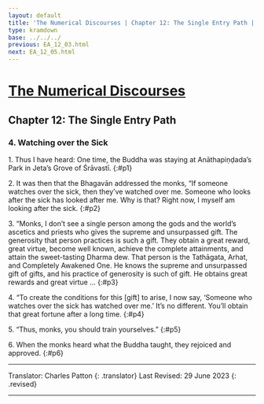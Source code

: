 ```yaml
---
layout: default
title: 'The Numerical Discourses | Chapter 12: The Single Entry Path | 4. Watching over the Sick'
type: kramdown
base: ../../../
previous: EA_12_03.html
next: EA_12_05.html
---
```


# [The Numerical Discourses](../index.html)
## Chapter 12: The Single Entry Path
### 4. Watching over the Sick

1\. Thus I have heard: One time, the Buddha was staying at Anāthapiṇḍada’s Park in Jeta’s Grove of Śrāvastī.
{:#p1}

2\. It was then that the Bhagavān addressed the monks, “If someone watches over the sick, then they’ve watched over me. Someone who looks after the sick has looked after me. Why is that? Right now, I myself am looking after the sick.
{:#p2}

3\. “Monks, I don’t see a single person among the gods and the world’s ascetics and priests who gives the supreme and unsurpassed gift. The generosity that person practices is such a gift. They obtain a great reward, great virtue, become well known, achieve the complete attainments, and attain the sweet-tasting Dharma dew. That person is the Tathāgata, Arhat, and Completely Awakened One. He knows the supreme and unsurpassed gift of gifts, and his practice of generosity is such of gift. He obtains great rewards and great virtue …
{:#p3}

4\. “To create the conditions for this [gift] to arise, I now say, ‘Someone who watches over the sick has watched over me.’ It’s no different. You’ll obtain that great fortune after a long time.
{:#p4}

5\. “Thus, monks, you should train yourselves.”
{:#p5}

6\. When the monks heard what the Buddha taught, they rejoiced and approved.
{:#p6}

---

Translator: Charles Patton
{: .translator}
Last Revised: 29 June 2023
{: .revised}

---
